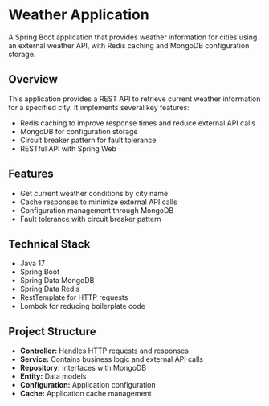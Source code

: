 # Weather Application
A Spring Boot application that provides weather information for cities using an external weather API, with Redis caching and MongoDB configuration storage.

## Overview
This application provides a REST API to retrieve current weather information for a specified city. It implements several key features:

* Redis caching to improve response times and reduce external API calls
* MongoDB for configuration storage
* Circuit breaker pattern for fault tolerance
* RESTful API with Spring Web

## Features

* Get current weather conditions by city name
* Cache responses to minimize external API calls
* Configuration management through MongoDB
* Fault tolerance with circuit breaker pattern

## Technical Stack

* Java 17
* Spring Boot
* Spring Data MongoDB
* Spring Data Redis
* RestTemplate for HTTP requests
* Lombok for reducing boilerplate code

## Project Structure

* **Controller:** Handles HTTP requests and responses
* **Service:** Contains business logic and external API calls
* **Repository:** Interfaces with MongoDB
* **Entity:** Data models
* **Configuration:** Application configuration
* **Cache:** Application cache management
